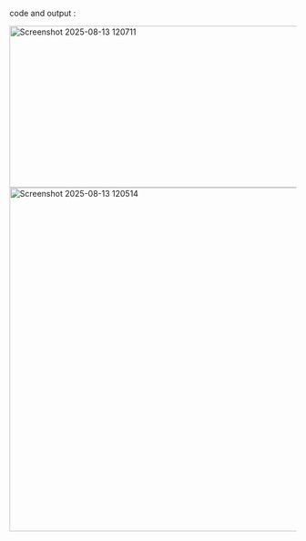 code and output :

<img width="679" height="284" alt="Screenshot 2025-08-13 120711" src="https://github.com/user-attachments/assets/205521ad-7be9-48c2-8cfa-0d01cfa731e7" />
<img width="605" height="604" alt="Screenshot 2025-08-13 120514" src="https://github.com/user-attachments/assets/6b230ef2-083a-43a9-b397-99f7dccdf32b" />
